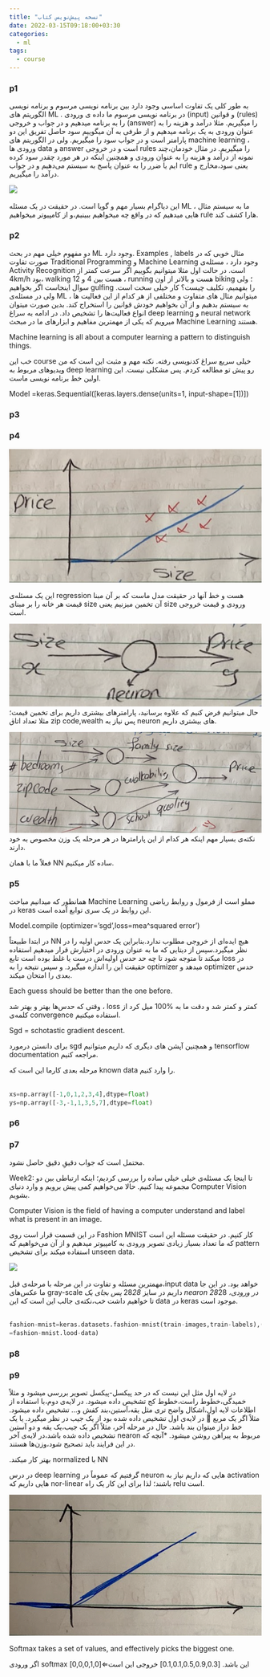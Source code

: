 ```yaml
---
title: "نسخه پیش‌نویس کتاب"
date: 2022-03-15T09:18:00+03:30
categories:
  - ml
tags:
  - course
---
```


### p1

به طور کلی یک تفاوت اساسی وجود دارد بین برنامه نویسی مرسوم و برنامه نویسی الگوریتم های ML .
در برنامه نویسی مرسوم ما داده ی ورودی (input) و قوانین (rules) را به برنامه میدهیم و در جواب و خروجی (answer) را میگیریم.
مثلا درآمد و هزینه را به عنوان ورودی به یک برنامه میدهیم و از طرفی به آن میگوییم سود حاصل تفریق این دو پارامتر است و در جواب سود را میگیریم.
ولی در الگوریتم های machine learning ، ورودی ها data و answer است و در خروجی rules را میگیریم.
در مثال خودمان،چند نمونه از درآمد و هزینه را به عنوان ورودی و همچنین اینکه در هر مورد چقدر سود کرده ایم یا ضرر را به عنوان پاسخ به سیستم می‌دهیم و در جواب rule یعنی سود،مخارج و درآمد را میگیریم.

![](./assets/images/posts/chapter-one/ch01-01.jpg)

این دیاگرام بسیار مهم و گویا است.
در حقیقت در یک مسئله ML ، ما به سیستم مثال هایی میدهیم که در واقع چه میخواهیم ببینیم،و از کامپیوتر میخواهیم rule هارا کشف کند.

### p2

دو مفهوم خیلی مهم در بحث ML وجود دارد.
Examples , labels
مثال خوبی که در صورت تفاوت Traditional Programming و Machine Learning وجود دارد ، مسئله‌ی Activity Recognition است.
در حالت اول مثلا میتوانیم بگوییم اگر سرعت کمتر از 4km/h بود، walking هست بین 4 و 12 ، running هست و بالاتر از اون biking ؛ ولی سوال اینجاست اگر بخواهیم gulfing را بفهمیم، تکلیف چیست؟ کار خیلی سخت است.
ولی در مسئله‌ی ML ، میتوانیم مثال های متفاوت و مختلفی از هر کدام از این فعالیت ها به سیستم بدهیم و از آن بخواهیم خودش قوانین را استخراج کند. بدین صورت میتوان انواع فعالیت‌ها را تشخیص داد.
در ادامه به سراغ deep learning و neural network میرویم که یکی از مهمترین مفاهیم و ابزارهای ما در مبحث Machine Learning هستند.

Machine learning is all about a computer learning a pattern to distinguish things.

خب این course خیلی سریع سراغ کدنویسی رفته. نکته مهم و مثبت این است که من ویدیوهای مربوط به deep learning رو پیش تو مطالعه کردم. پس مشکلی نیست.
این اولین خط برنامه نویسی ماست.

Model =keras.Sequential([keras.layers.dense(units=1, input-shape=[1])])

### p3

### p4

![](./media/ch01-02.png)

این یک مسئله‌ی regression هست و خط آنها در حقیقت مدل ماست که بر آن مبنا قیمت هر خانه را بر مبنای size آن تخمین میزنیم یعنی size ورودی و قیمت خروجی است.

![](./media/ch01-03.png)
حال میتوانیم فرض کنیم که علاوه برسانید، پارامترهای بیشتری داریم برای تخمین قیمت؛ مثلا تعداد اتاق zip code,wealth پس نیاز به neuron های بیشتری داریم.

![](./media/ch01-04.png)
نکته‌ی بسیار مهم اینکه هر کدام از این پارامترها در هر مرحله یک وزن مخصوص به خود دارند.

فعلاً ما با همان NN ساده کار میکنیم.

### p5

همانطور که میدانیم مباحث Machine Learning مملو است از فرمول و روابط ریاضی در keras این روابط در یک سری توابع آمده است.

Model.compile (optimizer=’sgd’,loss=mea^squared error’)

در ابتدا طبیعتاً NN هیچ ایده‌ای از خروجی مطلوب ندارد.بنابراین یک حدس اولیه را در نظر میگیرد.سپس از دیتایی که ما به عنوان ورودی در اختیارش قرار میدهیم استفاده میکند تا متوجه شود تا چه حد حدس اولیه‌اش درست یا غلط بوده است تابع loss در حقیقت این را اندازه میگیرد. و سپس نتیجه را به optimizer میدهد و optimizer حدس بعدی را امتحان میکند.

Each guess should be better than the one before.

وقتی که حدس‌ها بهتر و بهتر شد ، loss کمتر و کمتر شد و دقت ما به %100 میل کرد از کلمه‌ی convergence استفاده میکنیم.

Sgd = schotastic gradient descent.

برای دانستن درمورد sgd و همچنین آپشن های دیگری که داریم میتوانیم tensorflow documentation مراجعه کنیم.

مرحله بعدی کارما این است که known data را وارد کنیم.

```python

xs=np.array([-1,0,1,2,3,4],dtype=float)
ys=np.array([-3,-1,1,3,5,7],dtype=float)

```

### p6

### p7

محتمل است که جواب دقیقِ دقیق حاصل نشود.

Week2:
تا اینجا یک مسئله‌ی خیلی خیلی ساده را بررسی کردیم؛ اینکه ارتباطی بین دو مجموعه پیدا کنیم. حالا می‌خواهیم کمی پیش برویم و وارد دنیای Computer Vision بشویم.

Computer Vision is the field of having a computer understand and label what is present in an image.

در این قسمت قرار است روی Fashion MNIST کار کنیم.
در حقیقت مسئله این است که ما تعداد بسیار زیادی تصویر ورودی به کامپیوتر میدهیم و از آن می‌خواهیم که pattern استفاده میکند برای تشخیص unseen data.

![](./media/ch01-05.png.png)

مهمترین مسئله و تفاوت در این مرحله با مرحله‌ی قبل،input data خواهد بود. در این جا ما عکس‌های gray-scale داریم در سایز 28*28 پس بجای یک nearon در ورودی، 28*28 تا خواهیم داشت خب،نکته‌ی جالب این است که این data در keras موجود است.

```python

fashion-mnist=keras.datasets.fashion-mnist(train-images,train-labels),(test-images-test-labels)
=fashion-mnist.lood-data)

```

### p8

### p9

در لایه اول مثل این نیست که در حد پیکسل-پیکسل تصویر بررسی میشود و مثلاً خمیدگی،خطوط راست،خطوط کج تشخیص داده میشود. در لایه‌ی دوم،با استفاده از اطلاعات لایه اول،اشکال واضح تری مثل یقه،آستین،بند کفش و… تشخیص داده میشود. مثلاً اگر یک مربع ⃣ در لایه‌ی اول تشخیص داده شده بود از یک جیب در نظر میگیرد. یا یک خط دراز میتوان بند باشد. حال در مرحله آخر، مثلاً اگر یک جیب،یک یقه و دو آستین تشخیص داده شده باشد،در لایه‌ی آخر nearon مربوط به پیراهن روشن میشود.
\*آنچه که در این فرایند باید تصحیح شود،وزن‌ها هستند.

.بهتر کار میکند normalized با NN

در درس deep learning گرفتیم که عموماً در neuron هایی که داریم نیاز به activation هایی داریم که nor-linear باشند؛ لذا برای این کار یک راه relu است.

![](./media/ch01-06.png)

Softmax takes a set of values, and effectively picks the biggest one.

اگر ورودی softmax این باشد.
[0.1,0.1,0.5,0.9,0.3]
خروجی این است⇐[0,0,0,1,0]
